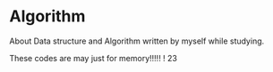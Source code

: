 # Algorithm
About Data structure and Algorithm written by myself while studying.

These codes are may just for memory!!!!! ! 23
